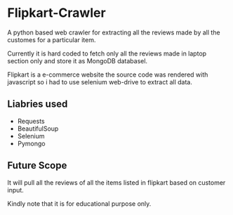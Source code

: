 # Flipkart-Crawler
A python based web crawler for extracting all the reviews made by all the customes for a particular item. 

Currently it is hard coded to fetch only all the reviews made in laptop section only and store it as MongoDB databasel.

Flipkart is a e-commerce website the source code was rendered with javascript so i had to use selenium web-drive to extract all data.
## Liabries used
+ Requests
+ BeautifulSoup
+ Selenium
+ Pymongo

## Future Scope
It will pull all the reviews of all the items listed in flipkart based on customer input. 

Kindly note that it is for educational purpose only.

